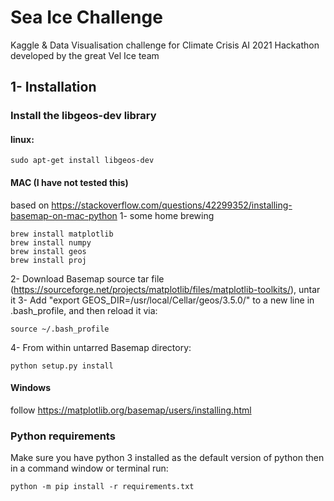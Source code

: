 # Sea Ice Challenge
Kaggle & Data Visualisation challenge for Climate Crisis AI 2021 Hackathon developed by the great Vel Ice team

## 1- Installation
### Install the libgeos-dev library
#### linux:
```
sudo apt-get install libgeos-dev
```
#### MAC (I have not tested this)
based on https://stackoverflow.com/questions/42299352/installing-basemap-on-mac-python
1- some home brewing
```
brew install matplotlib
brew install numpy
brew install geos
brew install proj
```
2- Download Basemap source tar file (https://sourceforge.net/projects/matplotlib/files/matplotlib-toolkits/), untar it
3- Add "export GEOS_DIR=/usr/local/Cellar/geos/3.5.0/" to a new line in .bash_profile, and then reload it via:
```
source ~/.bash_profile
```
4- From within untarred Basemap directory:
```
python setup.py install
```
#### Windows
follow https://matplotlib.org/basemap/users/installing.html

### Python requirements
Make sure you have python 3 installed as the default version of python then in a command window or terminal run:
```
python -m pip install -r requirements.txt 
```
